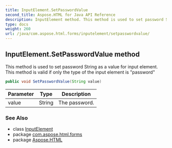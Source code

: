```yaml
---
title: InputElement.SetPasswordValue
second_title: Aspose.HTML for Java API Reference
description: InputElement method. This method is used to set password String as a value for input element. This method is valid if only the type of the input element is password
type: docs
weight: 260
url: /java/com.aspose.html.forms/inputelement/setpasswordvalue/
---
```

## InputElement.SetPasswordValue method

This method is used to set password String as a value for input element. This method is valid if only the type of the input element is "password"

```java
public void SetPasswordValue(String value)
```

| Parameter | Type | Description |
| --- | --- | --- |
| value | String | The password. |

### See Also

* class [InputElement](../)
* package [com.aspose.html.forms](../../inputelement/)
* package [Aspose.HTML](../../../)
